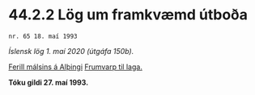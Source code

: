 # 44.2.2 Lög um framkvæmd útboða

`nr. 65 18. maí 1993`

_Íslensk lög 1. maí 2020 (útgáfa 150b)._

[Ferill málsins á Alþingi](https://www.althingi.is/thingstorf/thingmalalistar-eftir-thingum/ferill/?ltg=116&mnr=363)
[Frumvarp til laga.](https://www.althingi.is/altext/116/s/0643.html)

**Tóku gildi 27. maí 1993.**

